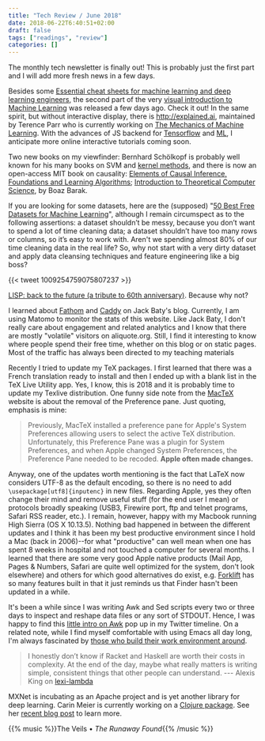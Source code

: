 ```yaml
---
title: "Tech Review / June 2018"
date: 2018-06-22T6:40:51+02:00
draft: false
tags: ["readings", "review"]
categories: []
---
```


The monthly tech newsletter is finally out! This is probably just the first part and I will add more fresh news in a few days.

<!--more-->

Besides some [Essential cheat sheets for machine learning and deep learning engineers](https://www.sodavision.com/essential-cheat-sheets-for-machine-learning-and-deep-learning-engineers/), the second part of the very [visual introduction to Machine Learning](http://www.r2d3.us/visual-intro-to-machine-learning-part-2/) was released a few days ago. Check it out! In the same spirit, but without interactive display, there is <http://explained.ai>, maintained by Terence Parr who is currently working on [The Mechanics of Machine Learning](https://mlbook.explained.ai). With the advances of JS backend for [Tensorflow](https://js.tensorflow.org) and [ML](https://ml5js.org), I anticipate more online interactive tutorials coming soon.

Two new books on my viewfinder: Bernhard Schölkopf is probably well known for his many books on SVM and [kernel methods](http://agbs.kyb.tuebingen.mpg.de/lwk/), and there is now an open-access MIT book on causality: [Elements of Causal Inference, Foundations and Learning Algorithms](https://mitpress.mit.edu/books/elements-causal-inference); [Introduction to Theoretical Computer Science](http://introtcs.org/public/index.html), by Boaz Barak.

If you are looking for some datasets, here are the (supposed) "[50 Best Free Datasets for Machine Learning](https://gengo.ai/articles/the-50-best-free-datasets-for-machine-learning/)", although I remain circumspect as to the following assertions: a dataset shouldn’t be messy, because you don’t want to spend a lot of time cleaning data; a dataset shouldn’t have too many rows or columns, so it’s easy to work with. Aren't we spending almost 80% of our time cleaning data in the real life? So, why not start with a very dirty dataset and apply data cleansing techniques and feature engineering like a big boss?

{{< tweet 1009254759075807237 >}}

[LISP: back to the future (a tribute to 60th anniversary)](https:/i/sigma.software/about/media/lisp-back-future-tribute-60th-anniversary). Because why not?

I learned about [Fathom](https://usefathom.com) and [Caddy](https://caddyserver.com) on Jack Baty's blog. Currently, I am using Matomo to monitor the stats of this website. Like Jack Baty, I don't really care about engagement and related analytics and I know that there are mostly "volatile" visitors on aliquote.org. Still, I find it interesting to know where people spend their free time, whether on this blog or on static pages. Most of the traffic has always been directed to my teaching materials

Recently I tried to update my TeX packages. I first learned that there was a French translation ready to install and then I ended up with a blank list in the TeX Live Utility app. Yes, I know, this is 2018 and it is probably time to update my Texlive distribution. One funny side note from the [MacTeX](https://www.tug.org/mactex/newfeatures.html) website is about the removal of the Preference pane. Just quoting, emphasis is mine:

> Previously, MacTeX installed a preference pane for Apple's System Preferences allowing users to select the active TeX distribution. Unfortunately, this Preference Pane was a plugin for System Preferences, and when Apple changed System Preferences, the Preference Pane needed to be recoded. **Apple often made changes.**

Anyway, one of the updates worth mentioning is the fact that LaTeX now considers UTF-8 as the default encoding, so there is no need to add `\usepackage[utf8]{inputenc}` in new files. Regarding Apple, yes they often change their mind and remove useful stuff (for the end user I mean) or protocols broadly speaking (USB3, Firewire port, ftp and telnet programs, Safari RSS reader, etc.). I remain, however, happy with my Macbook running High Sierra (OS X 10.13.5). Nothing bad happened in between the different updates and I think it has been my best productive environment since I hold a Mac (back in 2006)--for what "productive" can well mean when one has spent 8 weeks in hospital and not touched a computer for several months. I learned that there are some very good Apple native products (Mail App, Pages & Numbers, Safari are quite well optimized for the system, don't look elsewhere) and others for which good alternatives do exist, e.g. [Forklift](https://binarynights.com) has so many features built in that it just reminds us that Finder hasn't been updated in a while.

It's been a while since I was writing Awk and Sed scripts every two or three days to inspect and reshape data files or any sort of STDOUT. Hence, I was happy to find this [little intro on Awk](https://gregable.com/2010/09/why-you-should-know-just-little-awk.html) pop up in my Twitter timeline. On a related note, while I find myself comfortable with using Emacs all day long, I'm always fascinated by [those who build their work environment around](http://doc.rix.si/cce/cce.html).

> I honestly don’t know if Racket and Haskell are worth their costs in complexity. At the end of the day, maybe what really matters is writing simple, consistent things that other people can understand. --- Alexis King on [lexi-lambda](https://lexi-lambda.github.io/blog/2016/08/11/climbing-the-infinite-ladder-of-abstraction/)

MXNet is incubating as an Apache project and is yet another library for deep learning. Carin Meier is currently working on a [Clojure package](https://github.com/gigasquid/clojure-mxnet). See her [recent blog post](http://gigasquid.github.io/blog/2018/06/03/meet-clojure-mxnet-ndarray/) to learn more.

{{% music %}}The Veils • _The Runaway Found_{{% /music %}}
